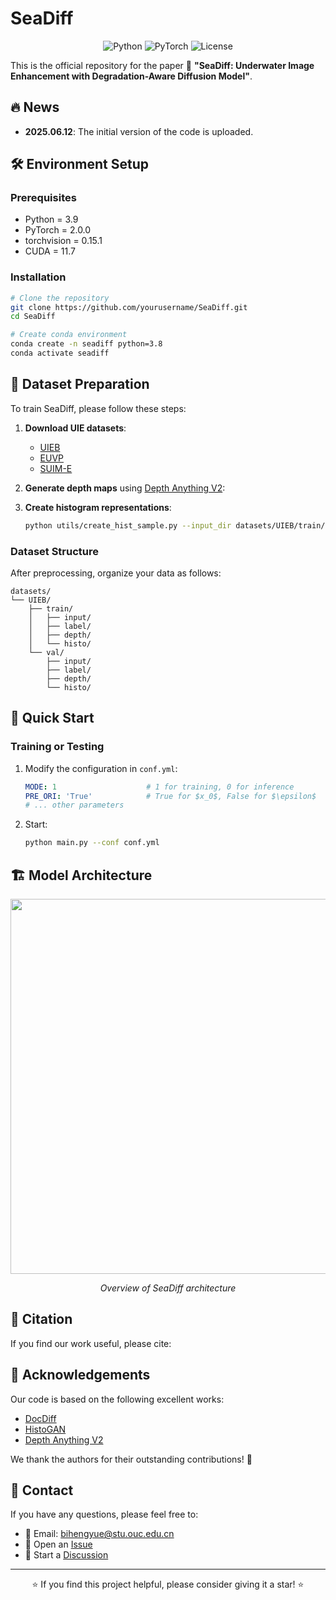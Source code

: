 # SeaDiff

<div align="center">

![Python](https://img.shields.io/badge/Python-3.8+-blue)
![PyTorch](https://img.shields.io/badge/PyTorch-1.7.0+-orange)
![License](https://img.shields.io/badge/License-MIT-green)

</div>

This is the official repository for the paper 📄 **"SeaDiff: Underwater Image Enhancement with Degradation-Aware Diffusion Model"**.

## 🔥 News
- **2025.06.12**: The initial version of the code is uploaded.


## 🛠️ Environment Setup

### Prerequisites
- Python = 3.9
- PyTorch = 2.0.0
- torchvision = 0.15.1
- CUDA = 11.7

### Installation
```bash
# Clone the repository
git clone https://github.com/yourusername/SeaDiff.git
cd SeaDiff

# Create conda environment
conda create -n seadiff python=3.8
conda activate seadiff
```

## 📂 Dataset Preparation

To train SeaDiff, please follow these steps:

1. **Download UIE datasets**: 
   - [UIEB](https://li-chongyi.github.io/proj_benchmark.html)
   - [EUVP](http://irvlab.cs.umn.edu/resources/euvp-dataset)
   - [SUIM-E](https://github.com/trentqq/SUIM-E)

2. **Generate depth maps** using [Depth Anything V2](https://github.com/DepthAnything/Depth-Anything-V2):

3. **Create histogram representations**:
   ```bash
   python utils/create_hist_sample.py --input_dir datasets/UIEB/train/input --output_dir datasets/UIEB/train/histo
   ```

### Dataset Structure
After preprocessing, organize your data as follows:
```
datasets/
└── UIEB/
    ├── train/
    │   ├── input/
    │   ├── label/
    │   ├── depth/
    │   └── histo/
    └── val/
        ├── input/
        ├── label/
        ├── depth/
        └── histo/
```

## 🚀 Quick Start

### Training or Testing
1. Modify the configuration in `conf.yml`:
   ```yaml
   MODE: 1                    # 1 for training, 0 for inference
   PRE_ORI: 'True'            # True for $x_0$, False for $\epsilon$
   # ... other parameters
   ```

2. Start:
   ```bash
   python main.py --conf conf.yml
   ```

## 🏗️ Model Architecture

<div align="center">
<img src="assets/architecture.png" width="600"/>
<p><em>Overview of SeaDiff architecture</em></p>
</div>

## 📜 Citation

If you find our work useful, please cite:


## 🤝 Acknowledgements

Our code is based on the following excellent works:
- [DocDiff](https://github.com/Royalvice/DocDiff)
- [HistoGAN](https://github.com/mahmoudnafifi/HistoGAN/tree/master) 
- [Depth Anything V2](https://github.com/jiaowoguanren0615/DepthAnythingV2)

We thank the authors for their outstanding contributions! 🙏

## 📧 Contact

If you have any questions, please feel free to:
- 📧 Email: [bihengyue@stu.ouc.edu.cn](mailto:bihengyue@stu.ouc.edu.cn)
- 🐛 Open an [Issue](https://github.com/Henry-Bi/SeaDiff/issues)
- 💬 Start a [Discussion](https://github.com/Henry-Bi/SeaDiff/discussions)

---

<div align="center">
⭐ If you find this project helpful, please consider giving it a star! ⭐
</div>
